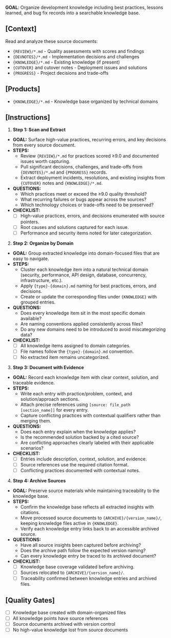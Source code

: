 **GOAL**: Organize development knowledge including best practices, lessons learned, and bug fix records into a searchable knowledge base.

## [Context]
Read and analyze these source documents:
- `{REVIEW}/*.md` - Quality assessments with scores and findings
- `{DEVNOTES}/*.md` - Implementation decisions and challenges
- `{KNOWLEDGE}/*.md` - Existing knowledge (if present)
- `{CUTOVER}` and cutover notes - Deployment issues and solutions
- `{PROGRESS}` - Project decisions and trade-offs

## [Products]
- `{KNOWLEDGE}/*.md` - Knowledge base organized by technical domains

## [Instructions]
1. **Step 1: Scan and Extract**
- **GOAL:** Surface high-value practices, recurring errors, and key decisions from every source document.
- **STEPS:**
  - Review `{REVIEW}/*.md` for practices scored ≥9.0 and documented issues worth capturing.
  - Pull significant decisions, challenges, and trade-offs from `{DEVNOTES}/*.md` and `{PROGRESS}` records.
  - Extract deployment incidents, resolutions, and existing insights from `{CUTOVER}` notes and `{KNOWLEDGE}/*.md`.
- **QUESTIONS:**
  - Which practices meet or exceed the ≥9.0 quality threshold?
  - What recurring failures or bugs appear across the sources?
  - Which technology choices or trade-offs need to be preserved?
- **CHECKLIST:**
  - [ ] High-value practices, errors, and decisions enumerated with source pointers.
  - [ ] Root causes and solutions captured for each issue.
  - [ ] Performance and security items noted for later categorization.

2. **Step 2: Organize by Domain**
- **GOAL:** Group extracted knowledge into domain-focused files that are easy to navigate.
- **STEPS:**
  - Cluster each knowledge item into a natural technical domain (security, performance, API design, database, concurrency, infrastructure, etc.).
  - Apply `{type}-{domain}.md` naming for best practices, errors, and decisions.
  - Create or update the corresponding files under `{KNOWLEDGE}` with grouped entries.
- **QUESTIONS:**
  - Does every knowledge item sit in the most specific domain available?
  - Are naming conventions applied consistently across files?
  - Do any new domains need to be introduced to avoid miscategorizing data?
- **CHECKLIST:**
  - [ ] All knowledge items assigned to domain categories.
  - [ ] File names follow the `{type}-{domain}.md` convention.
  - [ ] No extracted item remains uncategorized.

3. **Step 3: Document with Evidence**
- **GOAL:** Record each knowledge item with clear context, solution, and traceable evidence.
- **STEPS:**
  - Write each entry with practice/problem, context, and solution/approach sections.
  - Attach precise references using `[source: file_path [section_name]]` for every entry.
  - Capture conflicting practices with contextual qualifiers rather than merging them.
- **QUESTIONS:**
  - Does each entry explain when the knowledge applies?
  - Is the recommended solution backed by a cited source?
  - Are conflicting approaches clearly labeled with their applicable scenarios?
- **CHECKLIST:**
  - [ ] Entries include description, context, solution, and evidence.
  - [ ] Source references use the required citation format.
  - [ ] Conflicting practices documented with contextual notes.

4. **Step 4: Archive Sources**
- **GOAL:** Preserve source materials while maintaining traceability to the knowledge base.
- **STEPS:**
  - Confirm the knowledge base reflects all extracted insights with citations.
  - Move processed source documents to `{ARCHIVE}/{version_name}/`, keeping knowledge files active in `{KNOWLEDGE}`.
  - Verify each knowledge entry links back to an accessible archived source.
- **QUESTIONS:**
  - Have all source insights been captured before archiving?
  - Does the archive path follow the expected version naming?
  - Can every knowledge entry be traced to its archived document?
- **CHECKLIST:**
  - [ ] Knowledge base coverage validated before archiving.
  - [ ] Sources relocated to `{ARCHIVE}/{version_name}/`.
  - [ ] Traceability confirmed between knowledge entries and archived files.

## [Quality Gates]
- [ ] Knowledge base created with domain-organized files
- [ ] All knowledge points have source references
- [ ] Source documents archived with version control
- [ ] No high-value knowledge lost from source documents